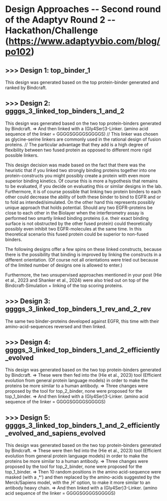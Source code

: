 # Design Approaches -- Second round of the Adaptyv Round 2 -- Hackathon/Challenge (https://www.adaptyvbio.com/blog/po102)

## >>> Design 1:  top_binder_1
This design was generated based on the top protein-binder generated and ranked by Bindcraft.

## >>> Design 2: ggggs_3_linked_top_binders_1_and_2
This design was generated based on the two top protein-binders generated by Bindcraft.
=> And then linked with a (Gly4Ser)3-Linker. (amino acid sequence of the linker = GGGGSGGGGSGGGGS)
// This linker was chosen as glycine-serine linkers are commonly used in the rational design of fusion proteins.
// The particular advantage that they add is a high degree of flexibility between two fused protein as opposed to different more rigid possible linkers.

This design decision was made based on the fact that there was the heuristic that if you linked two strongly binding proteins together into one protein-constructs you might possibly create a protein with even more superior binding kinetics. Of course this is more a hypothesis that remains to be evaluated, if you decide on evaluating this or similar designs in the lab.
Furthermore, it is of course possible that linking two protein binders to each other could decrease the ability of both these binder to bind to EGFR and or to fold as intended/simulated.
On the other hand this represents possibly unique approach that holds potential. Should any two EGFR-proteins be close to each other in the Biolayer when the interferometry assay is performed two smartly linked binding proteins (i.e. their exact binding surface is not obstructed by the other fused protein) could theoretically possibly even inhibit two EGFR-molecules at the same time. In this theoretical scenario this fused protein could be superior to non-fused binders.

The following designs offer a few spins on these linked constructs, because there is the possibility that binding is improved by linking the constructs in a different orientation. (Of course not all orientations were tried out because of the limited number of designs one is allowed to enter.)

Furthermore, the two unsupervised approaches mentioned in your post (Hie et al., 2023 and Shanker et al., 2024) were also tried out on top of the Bindcraft-Simulation + linking of the top scoring proteins.

## >>> Design 3: ggggs_3_linked_top_binders_1_rev_and_2_rev
The same two binder-proteins developed against EGFR, this time with their amino-acid-sequences reversed and then linked.

## >>> Design 4: ggggs_3_linked_top_binders_1_and_2_efficiently_evolved
This design was generated based on the two top protein-binders generated by Bindcraft.
=> These were then fed into the (Hie et al., 2023) tool (Efficient evolution from general protein language models) in order to make the proteins be more similar to a human antibody.
=> Three changes were proposed by the tool for top_2_binder, none were proposed for the top_1_binder.
=> And then linked with a (Gly4Ser)3-Linker. (amino acid sequence of the linker = GGGGSGGGGSGGGGS)

## >>> Design 5: ggggs_3_linked_top_binders_1_and_2_efficiently_evolved_and_sapiens_evolved
This design was generated based on the two top protein-binders generated by Bindcraft.
=> These were then fed into the (Hie et al., 2023) tool (Efficient evolution from general protein language models) in order to make the proteins be more similar to a human antibody.
=> Three changes were proposed by the tool for top_2_binder, none were proposed for the top_1_binder.
=> Then 10 random positions in the amino acid-sequence were masked (with a ‚*‘) and then replaced by the amino-acids suggested by the Merck/Sapiens model, with the ‚H‘ option, to make it more similar to an antibody heavy chain.
=> And then linked with a (Gly4Ser)3-Linker. (amino acid sequence of the linker = GGGGSGGGGSGGGGS)
